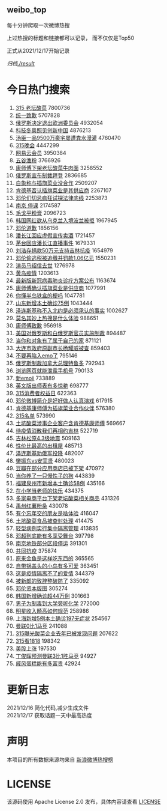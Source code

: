 weibo_top  
---
每十分钟爬取一次微博热搜  

上过热搜的标题和链接都可以记录， 而不仅仅是Top50

正式从2021/12/17开始记录  

*归档[./result](./result/)*

# 今日热门搜索  
1. [315 老坛酸菜](https://s.weibo.com//weibo?q=315%20%E8%80%81%E5%9D%9B%E9%85%B8%E8%8F%9C&Refer=top) 7800736
2. [统一致歉](https://s.weibo.com//weibo?q=%23%E7%BB%9F%E4%B8%80%E8%87%B4%E6%AD%89%23&Refer=top) 5707828
3. [俄罗斯决定退出欧洲委员会](https://s.weibo.com//weibo?q=%23%E4%BF%84%E7%BD%97%E6%96%AF%E5%86%B3%E5%AE%9A%E9%80%80%E5%87%BA%E6%AC%A7%E6%B4%B2%E5%A7%94%E5%91%98%E4%BC%9A%23&Refer=top) 4932054
4. [科技冬奥照见创新中国](https://s.weibo.com//weibo?q=%23%E7%A7%91%E6%8A%80%E5%86%AC%E5%A5%A5%E7%85%A7%E8%A7%81%E5%88%9B%E6%96%B0%E4%B8%AD%E5%9B%BD%23&Refer=top) 4876213
5. [汤臣一品9500万豪宅屡遭粪水漫灌](https://s.weibo.com//weibo?q=%23%E6%B1%A4%E8%87%A3%E4%B8%80%E5%93%819500%E4%B8%87%E8%B1%AA%E5%AE%85%E5%B1%A1%E9%81%AD%E7%B2%AA%E6%B0%B4%E6%BC%AB%E7%81%8C%23&Refer=top) 4760470
6. [315晚会](https://s.weibo.com//weibo?q=315%E6%99%9A%E4%BC%9A&Refer=top) 4447299
7. [网易云会员](https://s.weibo.com//weibo?q=%23%E7%BD%91%E6%98%93%E4%BA%91%E4%BC%9A%E5%91%98%23&Refer=top) 3950384
8. [五谷渔粉](https://s.weibo.com//weibo?q=%23%E4%BA%94%E8%B0%B7%E6%B8%94%E7%B2%89%23&Refer=top) 3766926
9. [康师傅下架老坛酸菜牛肉面](https://s.weibo.com//weibo?q=%23%E5%BA%B7%E5%B8%88%E5%82%85%E4%B8%8B%E6%9E%B6%E8%80%81%E5%9D%9B%E9%85%B8%E8%8F%9C%E7%89%9B%E8%82%89%E9%9D%A2%23&Refer=top) 3258552
10. [俄罗斯宣布制裁拜登](https://s.weibo.com//weibo?q=%23%E4%BF%84%E7%BD%97%E6%96%AF%E5%AE%A3%E5%B8%83%E5%88%B6%E8%A3%81%E6%8B%9C%E7%99%BB%23&Refer=top) 2836685
11. [白象称与插旗菜业没合作](https://s.weibo.com//weibo?q=%23%E7%99%BD%E8%B1%A1%E7%A7%B0%E4%B8%8E%E6%8F%92%E6%97%97%E8%8F%9C%E4%B8%9A%E6%B2%A1%E5%90%88%E4%BD%9C%23&Refer=top) 2509207
12. [肯德基否认插旗菜业是其供应商](https://s.weibo.com//weibo?q=%23%E8%82%AF%E5%BE%B7%E5%9F%BA%E5%90%A6%E8%AE%A4%E6%8F%92%E6%97%97%E8%8F%9C%E4%B8%9A%E6%98%AF%E5%85%B6%E4%BE%9B%E5%BA%94%E5%95%86%23&Refer=top) 2267107
13. [邓伦们切忌疯狂试探法律底线](https://s.weibo.com//weibo?q=%23%E9%82%93%E4%BC%A6%E4%BB%AC%E5%88%87%E5%BF%8C%E7%96%AF%E7%8B%82%E8%AF%95%E6%8E%A2%E6%B3%95%E5%BE%8B%E5%BA%95%E7%BA%BF%23&Refer=top) 2253873
14. [南京 停课](https://s.weibo.com//weibo?q=%E5%8D%97%E4%BA%AC%20%E5%81%9C%E8%AF%BE&Refer=top) 2174587
15. [毛戈平粉膏](https://s.weibo.com//weibo?q=%E6%AF%9B%E6%88%88%E5%B9%B3%E7%B2%89%E8%86%8F&Refer=top) 2096723
16. [韩国网红欲从乌克兰入境波兰被拒](https://s.weibo.com//weibo?q=%23%E9%9F%A9%E5%9B%BD%E7%BD%91%E7%BA%A2%E6%AC%B2%E4%BB%8E%E4%B9%8C%E5%85%8B%E5%85%B0%E5%85%A5%E5%A2%83%E6%B3%A2%E5%85%B0%E8%A2%AB%E6%8B%92%23&Refer=top) 1967945
17. [邓伦道歉](https://s.weibo.com//weibo?q=%E9%82%93%E4%BC%A6%E9%81%93%E6%AD%89&Refer=top) 1856156
18. [潘长江回应虚假宣传卖酒](https://s.weibo.com//weibo?q=%23%E6%BD%98%E9%95%BF%E6%B1%9F%E5%9B%9E%E5%BA%94%E8%99%9A%E5%81%87%E5%AE%A3%E4%BC%A0%E5%8D%96%E9%85%92%23&Refer=top) 1721457
19. [茅台回应潘长江直播事件](https://s.weibo.com//weibo?q=%23%E8%8C%85%E5%8F%B0%E5%9B%9E%E5%BA%94%E6%BD%98%E9%95%BF%E6%B1%9F%E7%9B%B4%E6%92%AD%E4%BA%8B%E4%BB%B6%23&Refer=top) 1679331
20. [刘浩存捐款50万元支持吉林抗疫](https://s.weibo.com//weibo?q=%23%E5%88%98%E6%B5%A9%E5%AD%98%E6%8D%90%E6%AC%BE50%E4%B8%87%E5%85%83%E6%94%AF%E6%8C%81%E5%90%89%E6%9E%97%E6%8A%97%E7%96%AB%23&Refer=top) 1654979
21. [邓伦偷逃税被追缴并罚款1.06亿元](https://s.weibo.com//weibo?q=%23%E9%82%93%E4%BC%A6%E5%81%B7%E9%80%83%E7%A8%8E%E8%A2%AB%E8%BF%BD%E7%BC%B4%E5%B9%B6%E7%BD%9A%E6%AC%BE1.06%E4%BA%BF%E5%85%83%23&Refer=top) 1550231
22. [演员马绍信去世](https://s.weibo.com//weibo?q=%23%E6%BC%94%E5%91%98%E9%A9%AC%E7%BB%8D%E4%BF%A1%E5%8E%BB%E4%B8%96%23&Refer=top) 1276978
23. [黄岛疫情](https://s.weibo.com//weibo?q=%E9%BB%84%E5%B2%9B%E7%96%AB%E6%83%85&Refer=top) 1203613
24. [最新版新冠病毒肺炎诊疗方案公布](https://s.weibo.com//weibo?q=%23%E6%9C%80%E6%96%B0%E7%89%88%E6%96%B0%E5%86%A0%E7%97%85%E6%AF%92%E8%82%BA%E7%82%8E%E8%AF%8A%E7%96%97%E6%96%B9%E6%A1%88%E5%85%AC%E5%B8%83%23&Refer=top) 1163674
25. [康师傅确认插旗菜业是供应商](https://s.weibo.com//weibo?q=%23%E5%BA%B7%E5%B8%88%E5%82%85%E7%A1%AE%E8%AE%A4%E6%8F%92%E6%97%97%E8%8F%9C%E4%B8%9A%E6%98%AF%E4%BE%9B%E5%BA%94%E5%95%86%23&Refer=top) 1077991
26. [你懂半岛铁盒的梗吗](https://s.weibo.com//weibo?q=%23%E4%BD%A0%E6%87%82%E5%8D%8A%E5%B2%9B%E9%93%81%E7%9B%92%E7%9A%84%E6%A2%97%E5%90%97%23&Refer=top) 1047781
27. [山东新增本土确诊75例](https://s.weibo.com//weibo?q=%23%E5%B1%B1%E4%B8%9C%E6%96%B0%E5%A2%9E%E6%9C%AC%E5%9C%9F%E7%A1%AE%E8%AF%8A75%E4%BE%8B%23&Refer=top) 1043444
28. [泽连斯基称不入北约是必须承认的事实](https://s.weibo.com//weibo?q=%23%E6%B3%BD%E8%BF%9E%E6%96%AF%E5%9F%BA%E7%A7%B0%E4%B8%8D%E5%85%A5%E5%8C%97%E7%BA%A6%E6%98%AF%E5%BF%85%E9%A1%BB%E6%89%BF%E8%AE%A4%E7%9A%84%E4%BA%8B%E5%AE%9E%23&Refer=top) 1002627
29. [莫名其妙上热搜是什么体验](https://s.weibo.com//weibo?q=%E8%8E%AB%E5%90%8D%E5%85%B6%E5%A6%99%E4%B8%8A%E7%83%AD%E6%90%9C%E6%98%AF%E4%BB%80%E4%B9%88%E4%BD%93%E9%AA%8C&Refer=top) 988651
30. [康师傅致歉](https://s.weibo.com//weibo?q=%E5%BA%B7%E5%B8%88%E5%82%85%E8%87%B4%E6%AD%89&Refer=top) 956918
31. [美国对俄罗斯和白俄罗斯官员实施制裁](https://s.weibo.com//weibo?q=%23%E7%BE%8E%E5%9B%BD%E5%AF%B9%E4%BF%84%E7%BD%97%E6%96%AF%E5%92%8C%E7%99%BD%E4%BF%84%E7%BD%97%E6%96%AF%E5%AE%98%E5%91%98%E5%AE%9E%E6%96%BD%E5%88%B6%E8%A3%81%23&Refer=top) 894487
32. [当你和对象有了属于自己的家](https://s.weibo.com//weibo?q=%23%E5%BD%93%E4%BD%A0%E5%92%8C%E5%AF%B9%E8%B1%A1%E6%9C%89%E4%BA%86%E5%B1%9E%E4%BA%8E%E8%87%AA%E5%B7%B1%E7%9A%84%E5%AE%B6%23&Refer=top) 871121
33. [大连市政府原副市长杨耀威被查](https://s.weibo.com//weibo?q=%23%E5%A4%A7%E8%BF%9E%E5%B8%82%E6%94%BF%E5%BA%9C%E5%8E%9F%E5%89%AF%E5%B8%82%E9%95%BF%E6%9D%A8%E8%80%80%E5%A8%81%E8%A2%AB%E6%9F%A5%23&Refer=top) 859403
34. [不要再陷入emo了](https://s.weibo.com//weibo?q=%23%E4%B8%8D%E8%A6%81%E5%86%8D%E9%99%B7%E5%85%A5emo%E4%BA%86%23&Refer=top) 795146
35. [俄罗斯制裁加拿大总理特鲁多](https://s.weibo.com//weibo?q=%23%E4%BF%84%E7%BD%97%E6%96%AF%E5%88%B6%E8%A3%81%E5%8A%A0%E6%8B%BF%E5%A4%A7%E6%80%BB%E7%90%86%E7%89%B9%E9%B2%81%E5%A4%9A%23&Refer=top) 792943
36. [浏览网页就能泄露手机号](https://s.weibo.com//weibo?q=%23%E6%B5%8F%E8%A7%88%E7%BD%91%E9%A1%B5%E5%B0%B1%E8%83%BD%E6%B3%84%E9%9C%B2%E6%89%8B%E6%9C%BA%E5%8F%B7%23&Refer=top) 790133
37. [新emoji](https://s.weibo.com//weibo?q=%E6%96%B0emoji&Refer=top) 733889
38. [英文版出师表有多惊艳](https://s.weibo.com//weibo?q=%23%E8%8B%B1%E6%96%87%E7%89%88%E5%87%BA%E5%B8%88%E8%A1%A8%E6%9C%89%E5%A4%9A%E6%83%8A%E8%89%B3%23&Refer=top) 698777
39. [315消费者权益日](https://s.weibo.com//weibo?q=315%E6%B6%88%E8%B4%B9%E8%80%85%E6%9D%83%E7%9B%8A%E6%97%A5&Refer=top) 622363
40. [邓伦微博简介是好好做人认真演戏](https://s.weibo.com//weibo?q=%23%E9%82%93%E4%BC%A6%E5%BE%AE%E5%8D%9A%E7%AE%80%E4%BB%8B%E6%98%AF%E5%A5%BD%E5%A5%BD%E5%81%9A%E4%BA%BA%E8%AE%A4%E7%9C%9F%E6%BC%94%E6%88%8F%23&Refer=top) 617915
41. [肯德基康师傅为插旗菜业合作伙伴](https://s.weibo.com//weibo?q=%23%E8%82%AF%E5%BE%B7%E5%9F%BA%E5%BA%B7%E5%B8%88%E5%82%85%E4%B8%BA%E6%8F%92%E6%97%97%E8%8F%9C%E4%B8%9A%E5%90%88%E4%BD%9C%E4%BC%99%E4%BC%B4%23&Refer=top) 576380
42. [315名单](https://s.weibo.com//weibo?q=%23315%E5%90%8D%E5%8D%95%23&Refer=top) 573990
43. [土坑酸菜涉事企业客户含肯德基康师傅](https://s.weibo.com//weibo?q=%23%E5%9C%9F%E5%9D%91%E9%85%B8%E8%8F%9C%E6%B6%89%E4%BA%8B%E4%BC%81%E4%B8%9A%E5%AE%A2%E6%88%B7%E5%90%AB%E8%82%AF%E5%BE%B7%E5%9F%BA%E5%BA%B7%E5%B8%88%E5%82%85%23&Refer=top) 569667
44. [待疫情消散我们再相约吉林](https://s.weibo.com//weibo?q=%23%E5%BE%85%E7%96%AB%E6%83%85%E6%B6%88%E6%95%A3%E6%88%91%E4%BB%AC%E5%86%8D%E7%9B%B8%E7%BA%A6%E5%90%89%E6%9E%97%23&Refer=top) 522719
45. [吉林松原4.3级地震](https://s.weibo.com//weibo?q=%23%E5%90%89%E6%9E%97%E6%9D%BE%E5%8E%9F4.3%E7%BA%A7%E5%9C%B0%E9%9C%87%23&Refer=top) 509163
46. [性价比最高的出租屋](https://s.weibo.com//weibo?q=%23%E6%80%A7%E4%BB%B7%E6%AF%94%E6%9C%80%E9%AB%98%E7%9A%84%E5%87%BA%E7%A7%9F%E5%B1%8B%23&Refer=top) 485713
47. [泽连斯基劝俄军投降](https://s.weibo.com//weibo?q=%23%E6%B3%BD%E8%BF%9E%E6%96%AF%E5%9F%BA%E5%8A%9D%E4%BF%84%E5%86%9B%E6%8A%95%E9%99%8D%23&Refer=top) 482007
48. [樊振东vs安宰贤](https://s.weibo.com//weibo?q=%23%E6%A8%8A%E6%8C%AF%E4%B8%9Cvs%E5%AE%89%E5%AE%B0%E8%B4%A4%23&Refer=top) 480023
49. [豆瓣在部分应用商店已被下架](https://s.weibo.com//weibo?q=%23%E8%B1%86%E7%93%A3%E5%9C%A8%E9%83%A8%E5%88%86%E5%BA%94%E7%94%A8%E5%95%86%E5%BA%97%E5%B7%B2%E8%A2%AB%E4%B8%8B%E6%9E%B6%23&Refer=top) 470972
50. [当你养了一只慢性子的狗](https://s.weibo.com//weibo?q=%23%E5%BD%93%E4%BD%A0%E5%85%BB%E4%BA%86%E4%B8%80%E5%8F%AA%E6%85%A2%E6%80%A7%E5%AD%90%E7%9A%84%E7%8B%97%23&Refer=top) 443839
51. [福建泉州市新增本土确诊58例](https://s.weibo.com//weibo?q=%23%E7%A6%8F%E5%BB%BA%E6%B3%89%E5%B7%9E%E5%B8%82%E6%96%B0%E5%A2%9E%E6%9C%AC%E5%9C%9F%E7%A1%AE%E8%AF%8A58%E4%BE%8B%23&Refer=top) 435166
52. [在小学当老师的快乐](https://s.weibo.com//weibo?q=%23%E5%9C%A8%E5%B0%8F%E5%AD%A6%E5%BD%93%E8%80%81%E5%B8%88%E7%9A%84%E5%BF%AB%E4%B9%90%23&Refer=top) 434375
53. [多家电商平台下架老坛酸菜相关商品](https://s.weibo.com//weibo?q=%23%E5%A4%9A%E5%AE%B6%E7%94%B5%E5%95%86%E5%B9%B3%E5%8F%B0%E4%B8%8B%E6%9E%B6%E8%80%81%E5%9D%9B%E9%85%B8%E8%8F%9C%E7%9B%B8%E5%85%B3%E5%95%86%E5%93%81%23&Refer=top) 431326
54. [禹州红薯粉条](https://s.weibo.com//weibo?q=%23%E7%A6%B9%E5%B7%9E%E7%BA%A2%E8%96%AF%E7%B2%89%E6%9D%A1%23&Refer=top) 430078
55. [有个忘年交的朋友是啥体验](https://s.weibo.com//weibo?q=%23%E6%9C%89%E4%B8%AA%E5%BF%98%E5%B9%B4%E4%BA%A4%E7%9A%84%E6%9C%8B%E5%8F%8B%E6%98%AF%E5%95%A5%E4%BD%93%E9%AA%8C%23&Refer=top) 416047
56. [土坑酸菜食品被查封处理](https://s.weibo.com//weibo?q=%23%E5%9C%9F%E5%9D%91%E9%85%B8%E8%8F%9C%E9%A3%9F%E5%93%81%E8%A2%AB%E6%9F%A5%E5%B0%81%E5%A4%84%E7%90%86%23&Refer=top) 414475
57. [轻型病例实行集中隔离管理](https://s.weibo.com//weibo?q=%23%E8%BD%BB%E5%9E%8B%E7%97%85%E4%BE%8B%E5%AE%9E%E8%A1%8C%E9%9B%86%E4%B8%AD%E9%9A%94%E7%A6%BB%E7%AE%A1%E7%90%86%23&Refer=top) 413835
58. [邓超到底能有多享受舞台](https://s.weibo.com//weibo?q=%23%E9%82%93%E8%B6%85%E5%88%B0%E5%BA%95%E8%83%BD%E6%9C%89%E5%A4%9A%E4%BA%AB%E5%8F%97%E8%88%9E%E5%8F%B0%23&Refer=top) 397798
59. [南京地铁部分区段停运](https://s.weibo.com//weibo?q=%E5%8D%97%E4%BA%AC%E5%9C%B0%E9%93%81%E9%83%A8%E5%88%86%E5%8C%BA%E6%AE%B5%E5%81%9C%E8%BF%90&Refer=top) 391301
60. [共同抗疫](https://s.weibo.com//weibo?q=%E5%85%B1%E5%90%8C%E6%8A%97%E7%96%AB&Refer=top) 375874
61. [原来金鱼是这样吃东西的](https://s.weibo.com//weibo?q=%23%E5%8E%9F%E6%9D%A5%E9%87%91%E9%B1%BC%E6%98%AF%E8%BF%99%E6%A0%B7%E5%90%83%E4%B8%9C%E8%A5%BF%E7%9A%84%23&Refer=top) 365565
62. [自带锅盖头的小鸟有多可爱](https://s.weibo.com//weibo?q=%23%E8%87%AA%E5%B8%A6%E9%94%85%E7%9B%96%E5%A4%B4%E7%9A%84%E5%B0%8F%E9%B8%9F%E6%9C%89%E5%A4%9A%E5%8F%AF%E7%88%B1%23&Refer=top) 363451
63. [这是疫情隔离不了的爱情](https://s.weibo.com//weibo?q=%23%E8%BF%99%E6%98%AF%E7%96%AB%E6%83%85%E9%9A%94%E7%A6%BB%E4%B8%8D%E4%BA%86%E7%9A%84%E7%88%B1%E6%83%85%23&Refer=top) 344379
64. [被新郎的致辞整破防了](https://s.weibo.com//weibo?q=%23%E8%A2%AB%E6%96%B0%E9%83%8E%E7%9A%84%E8%87%B4%E8%BE%9E%E6%95%B4%E7%A0%B4%E9%98%B2%E4%BA%86%23&Refer=top) 335092
65. [邓伦资本版图](https://s.weibo.com//weibo?q=%23%E9%82%93%E4%BC%A6%E8%B5%84%E6%9C%AC%E7%89%88%E5%9B%BE%23&Refer=top) 305274
66. [韩国新增确诊超44万例](https://s.weibo.com//weibo?q=%23%E9%9F%A9%E5%9B%BD%E6%96%B0%E5%A2%9E%E7%A1%AE%E8%AF%8A%E8%B6%8544%E4%B8%87%E4%BE%8B%23&Refer=top) 301663
67. [男子为制毒到大学旁听化学](https://s.weibo.com//weibo?q=%23%E7%94%B7%E5%AD%90%E4%B8%BA%E5%88%B6%E6%AF%92%E5%88%B0%E5%A4%A7%E5%AD%A6%E6%97%81%E5%90%AC%E5%8C%96%E5%AD%A6%23&Refer=top) 272000
68. [明星收入畸高如何规范](https://s.weibo.com//weibo?q=%23%E6%98%8E%E6%98%9F%E6%94%B6%E5%85%A5%E7%95%B8%E9%AB%98%E5%A6%82%E4%BD%95%E8%A7%84%E8%8C%83%23&Refer=top) 258986
69. [上海新增5例本土确诊197无症状](https://s.weibo.com//weibo?q=%E4%B8%8A%E6%B5%B7%E6%96%B0%E5%A2%9E5%E4%BE%8B%E6%9C%AC%E5%9C%9F%E7%A1%AE%E8%AF%8A197%E6%97%A0%E7%97%87%E7%8A%B6&Refer=top) 254567
70. [曼联0比1马竞](https://s.weibo.com//weibo?q=%23%E6%9B%BC%E8%81%940%E6%AF%941%E9%A9%AC%E7%AB%9E%23&Refer=top) 241088
71. [315曝光酸菜企业去年已被发现问题](https://s.weibo.com//weibo?q=%23315%E6%9B%9D%E5%85%89%E9%85%B8%E8%8F%9C%E4%BC%81%E4%B8%9A%E5%8E%BB%E5%B9%B4%E5%B7%B2%E8%A2%AB%E5%8F%91%E7%8E%B0%E9%97%AE%E9%A2%98%23&Refer=top) 207622
72. [315看1818](https://s.weibo.com//weibo?q=%23315%E7%9C%8B1818%23&Refer=top) 198342
73. [美股上涨](https://s.weibo.com//weibo?q=%E7%BE%8E%E8%82%A1%E4%B8%8A%E6%B6%A8&Refer=top) 197530
74. [丁俊晖预测曼联3比1胜马竞](https://s.weibo.com//weibo?q=%23%E4%B8%81%E4%BF%8A%E6%99%96%E9%A2%84%E6%B5%8B%E6%9B%BC%E8%81%943%E6%AF%941%E8%83%9C%E9%A9%AC%E7%AB%9E%23&Refer=top) 94927
75. [戚风蛋糕能有多富贵](https://s.weibo.com//weibo?q=%23%E6%88%9A%E9%A3%8E%E8%9B%8B%E7%B3%95%E8%83%BD%E6%9C%89%E5%A4%9A%E5%AF%8C%E8%B4%B5%23&Refer=top) 42924
# 更新日志  
2021/12/16  简化代码,减少生成文件  
2021/12/17  获取话题一天中最高热度
# 声明  
本项目的所有数据来源均来自 [新浪微博热搜榜](https://s.weibo.com/top/summary)  

# LICENSE
该源码使用 Apache License 2.0 发布，具体内容请查看 [LICENSE](./LICENSE)
